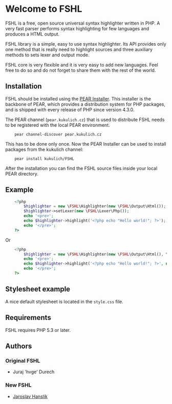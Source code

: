 # Welcome to FSHL #

FSHL is a free, open source universal syntax highlighter written in PHP. A very fast parser performs syntax highlighting for few languages and produces a HTML output.

FSHL library is a simple, easy to use syntax highlighter. Its API provides only one method that is really need to highlight sources and three auxiliary methods to sets lexer and output mode.

FSHL core is very flexible and it is very easy to add new languages. Feel free to do so and do not forget to share them with the rest of the world.


## Installation ##

FSHL should be installed using the [PEAR Installer](http://pear.php.net/). This installer is the backbone of PEAR, which provides a distribution system for PHP packages, and is shipped with every release of PHP since version 4.3.0.

The PEAR channel (`pear.kukulich.cz`) that is used to distribute FSHL needs to be registered with the local PEAR environment.

```
	pear channel-discover pear.kukulich.cz
```

This has to be done only once. Now the PEAR Installer can be used to install packages from the kukulich channel:

```
	pear install kukulich/FSHL
```

After the installation you can find the FSHL source files inside your local PEAR directory.


## Example ##

```php
	<?php
		$highlighter = new \FSHL\Highlighter(new \FSHL\Output\Html());
		$highlighter->setLexer(new \FSHL\Lexer\Php());
		echo '<pre>';
		echo $highlighter->highlight('<?php echo "Hello world!"; ?>');
		echo '</pre>';
	?>
```

Or

```php
	<?php
		$highlighter = new \FSHL\Highlighter(new \FSHL\Output\Html(), \FSHL\Highlighter::OPTION_TAB_INDENT | \FSHL\Highlighter::OPTION_LINE_COUNTER);
		echo '<pre>';
		echo $highlighter->highlight('<?php echo "Hello world!"; ?>', new \FSHL\Lexer\Php());
		echo '</pre>';
	?>
```

## Stylesheet example ##

A nice default stylesheet is located in the `style.css` file.


## Requirements ##

FSHL requires PHP 5.3 or later.


## Authors ##

### Original FSHL ###
* Juraj 'hvge' Durech

### New FSHL ###
* [Jaroslav Hanslík](https://github.com/kukulich)

